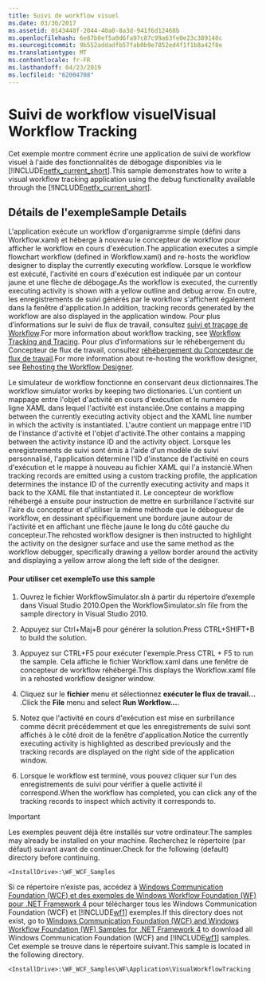 ```yaml
---
title: Suivi de workflow visuel
ms.date: 03/30/2017
ms.assetid: 0143448f-2044-40a0-8a3d-941f6d12468b
ms.openlocfilehash: 6e87b0ef5a0d6fa97c87c99a63fe0e23c389140c
ms.sourcegitcommit: 9b552addadfb57fab0b9e7852ed4f1f1b8a42f8e
ms.translationtype: MT
ms.contentlocale: fr-FR
ms.lasthandoff: 04/23/2019
ms.locfileid: "62004708"
---
```

# <a name="visual-workflow-tracking"></a><span data-ttu-id="baee1-102">Suivi de workflow visuel</span><span class="sxs-lookup"><span data-stu-id="baee1-102">Visual Workflow Tracking</span></span>
<span data-ttu-id="baee1-103">Cet exemple montre comment écrire une application de suivi de workflow visuel à l'aide des fonctionnalités de débogage disponibles via le [!INCLUDE[netfx_current_short](../../../../includes/netfx-current-short-md.md)].</span><span class="sxs-lookup"><span data-stu-id="baee1-103">This sample demonstrates how to write a visual workflow tracking application using the debug functionality available through the [!INCLUDE[netfx_current_short](../../../../includes/netfx-current-short-md.md)].</span></span>

## <a name="sample-details"></a><span data-ttu-id="baee1-104">Détails de l'exemple</span><span class="sxs-lookup"><span data-stu-id="baee1-104">Sample Details</span></span>
 <span data-ttu-id="baee1-105">L'application exécute un workflow d'organigramme simple (défini dans Workflow.xaml) et héberge à nouveau le concepteur de workflow pour afficher le workflow en cours d'exécution.</span><span class="sxs-lookup"><span data-stu-id="baee1-105">The application executes a simple flowchart workflow (defined in Workflow.xaml) and re-hosts the workflow designer to display the currently executing workflow.</span></span> <span data-ttu-id="baee1-106">Lorsque le workflow est exécuté, l'activité en cours d'exécution est indiquée par un contour jaune et une flèche de débogage.</span><span class="sxs-lookup"><span data-stu-id="baee1-106">As the workflow is executed, the currently executing activity is shown with a yellow outline and debug arrow.</span></span> <span data-ttu-id="baee1-107">En outre, les enregistrements de suivi générés par le workflow s'affichent également dans la fenêtre d'application.</span><span class="sxs-lookup"><span data-stu-id="baee1-107">In addition, tracking records generated by the workflow are also displayed in the application window.</span></span> <span data-ttu-id="baee1-108">Pour plus d’informations sur le suivi de flux de travail, consultez [suivi et traçage de Workflow](../workflow-tracking-and-tracing.md).</span><span class="sxs-lookup"><span data-stu-id="baee1-108">For more information about workflow tracking, see [Workflow Tracking and Tracing](../workflow-tracking-and-tracing.md).</span></span> <span data-ttu-id="baee1-109">Pour plus d’informations sur le réhébergement du Concepteur de flux de travail, consultez [réhébergement du Concepteur de flux de travail](../rehosting-the-workflow-designer.md).</span><span class="sxs-lookup"><span data-stu-id="baee1-109">For more information about re-hosting the workflow designer, see [Rehosting the Workflow Designer](../rehosting-the-workflow-designer.md).</span></span>

 <span data-ttu-id="baee1-110">Le simulateur de workflow fonctionne en conservant deux dictionnaires.</span><span class="sxs-lookup"><span data-stu-id="baee1-110">The workflow simulator works by keeping two dictionaries.</span></span> <span data-ttu-id="baee1-111">L'un contient un mappage entre l'objet d'activité en cours d'exécution et le numéro de ligne XAML dans lequel l'activité est instanciée.</span><span class="sxs-lookup"><span data-stu-id="baee1-111">One contains a mapping between the currently executing activity object and the XAML line number in which the activity is instantiated.</span></span> <span data-ttu-id="baee1-112">L'autre contient un mappage entre l'ID de l'instance d'activité et l'objet d'activité.</span><span class="sxs-lookup"><span data-stu-id="baee1-112">The other contains a mapping between the activity instance ID and the activity object.</span></span> <span data-ttu-id="baee1-113">Lorsque les enregistrements de suivi sont émis à l'aide d'un modèle de suivi personnalisé, l'application détermine l'ID d'instance de l'activité en cours d'exécution et le mappe à nouveau au fichier XAML qui l'a instancié.</span><span class="sxs-lookup"><span data-stu-id="baee1-113">When tracking records are emitted using a custom tracking profile, the application determines the instance ID of the currently executing activity and maps it back to the XAML file that instantiated it.</span></span> <span data-ttu-id="baee1-114">Le concepteur de workflow réhébergé a ensuite pour instruction de mettre en surbrillance l'activité sur l'aire du concepteur et d'utiliser la même méthode que le débogueur de workflow, en dessinant spécifiquement une bordure jaune autour de l'activité et en affichant une flèche jaune le long du côté gauche du concepteur.</span><span class="sxs-lookup"><span data-stu-id="baee1-114">The rehosted workflow designer is then instructed to highlight the activity on the designer surface and use the same method as the workflow debugger, specifically drawing a yellow border around the activity and displaying a yellow arrow along the left side of the designer.</span></span>

#### <a name="to-use-this-sample"></a><span data-ttu-id="baee1-115">Pour utiliser cet exemple</span><span class="sxs-lookup"><span data-stu-id="baee1-115">To use this sample</span></span>

1. <span data-ttu-id="baee1-116">Ouvrez le fichier WorkflowSimulator.sln à partir du répertoire d’exemple dans Visual Studio 2010.</span><span class="sxs-lookup"><span data-stu-id="baee1-116">Open the WorkflowSimulator.sln file from the sample directory in Visual Studio 2010.</span></span>

2. <span data-ttu-id="baee1-117">Appuyez sur Ctrl+Maj+B pour générer la solution.</span><span class="sxs-lookup"><span data-stu-id="baee1-117">Press CTRL+SHIFT+B to build the solution.</span></span>

3. <span data-ttu-id="baee1-118">Appuyez sur CTRL+F5 pour exécuter l'exemple.</span><span class="sxs-lookup"><span data-stu-id="baee1-118">Press CTRL + F5 to run the sample.</span></span> <span data-ttu-id="baee1-119">Cela affiche le fichier Workflow.xaml dans une fenêtre de concepteur de workflow réhébergé.</span><span class="sxs-lookup"><span data-stu-id="baee1-119">This displays the Workflow.xaml file in a rehosted workflow designer window.</span></span>

4. <span data-ttu-id="baee1-120">Cliquez sur le **fichier** menu et sélectionnez **exécuter le flux de travail...** .</span><span class="sxs-lookup"><span data-stu-id="baee1-120">Click the **File** menu and select **Run Workflow...**.</span></span>

5. <span data-ttu-id="baee1-121">Notez que l'activité en cours d'exécution est mise en surbrillance comme décrit précédemment et que les enregistrements de suivi sont affichés à le côté droit de la fenêtre d'application.</span><span class="sxs-lookup"><span data-stu-id="baee1-121">Notice the currently executing activity is highlighted as described previously and the tracking records are displayed on the right side of the application window.</span></span>

6. <span data-ttu-id="baee1-122">Lorsque le workflow est terminé, vous pouvez cliquer sur l'un des enregistrements de suivi pour vérifier à quelle activité il correspond.</span><span class="sxs-lookup"><span data-stu-id="baee1-122">When the workflow has completed, you can click any of the tracking records to inspect which activity it corresponds to.</span></span>

> [!IMPORTANT]
>  <span data-ttu-id="baee1-123">Les exemples peuvent déjà être installés sur votre ordinateur.</span><span class="sxs-lookup"><span data-stu-id="baee1-123">The samples may already be installed on your machine.</span></span> <span data-ttu-id="baee1-124">Recherchez le répertoire (par défaut) suivant avant de continuer.</span><span class="sxs-lookup"><span data-stu-id="baee1-124">Check for the following (default) directory before continuing.</span></span>  
>   
>  `<InstallDrive>:\WF_WCF_Samples`  
>   
>  <span data-ttu-id="baee1-125">Si ce répertoire n’existe pas, accédez à [Windows Communication Foundation (WCF) et des exemples de Windows Workflow Foundation (WF) pour .NET Framework 4](https://go.microsoft.com/fwlink/?LinkId=150780) pour télécharger tous les Windows Communication Foundation (WCF) et [!INCLUDE[wf1](../../../../includes/wf1-md.md)] exemples.</span><span class="sxs-lookup"><span data-stu-id="baee1-125">If this directory does not exist, go to [Windows Communication Foundation (WCF) and Windows Workflow Foundation (WF) Samples for .NET Framework 4](https://go.microsoft.com/fwlink/?LinkId=150780) to download all Windows Communication Foundation (WCF) and [!INCLUDE[wf1](../../../../includes/wf1-md.md)] samples.</span></span> <span data-ttu-id="baee1-126">Cet exemple se trouve dans le répertoire suivant.</span><span class="sxs-lookup"><span data-stu-id="baee1-126">This sample is located in the following directory.</span></span>  
>   
>  `<InstallDrive>:\WF_WCF_Samples\WF\Application\VisualWorkflowTracking`